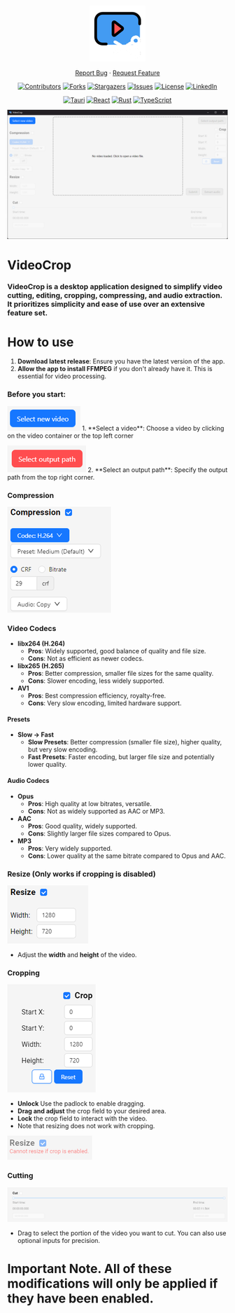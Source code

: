 <div align="center">

 <p align="center">
  <img src="https://github.com/Azmekk/VideoCrop/blob/master/src-tauri/icons/128x128.png" alt="VideoCrop">
</p>

  <p align="center">
    <a href="https://github.com/Azmekk/VideoCrop/issues">Report Bug</a>
    ·
    <a href="https://github.com/Azmekk/VideoCrop/issues">Request Feature</a>
  </p>
</div>

<div align="center">
  
[![Contributors][contributors-shield]][contributors-url]
[![Forks][forks-shield]][forks-url]
[![Stargazers][stars-shield]][stars-url]
[![Issues][issues-shield]][issues-url]
[![License][license-shield-GPL3]][license-url]
[![LinkedIn][linkedin-shield]][linkedin-url]

[![Tauri][tauri-shield]][tauri-url]
[![React][react-shield]][react-url]
[![Rust][rust-shield]][rust-url]
[![TypeScript][TypeScript]][TypeScript-url]

<p align="center">
<img src="https://github.com/Azmekk/VideoCrop/blob/master/assets/VbjPsAYEJP.png" alt="App Example">
</p>

</div>

# VideoCrop

### **VideoCrop** is a desktop application designed to simplify video cutting, editing, cropping, compressing, and audio extraction. It prioritizes simplicity and ease of use over an extensive feature set.

# How to use

1. **Download latest release**: Ensure you have the latest version of the app.
2. **Allow the app to install FFMPEG** if you don't already have it. This is essential for video processing.

### Before you start:

<img src="https://github.com/Azmekk/VideoCrop/blob/master/assets/3TJzID8090.png" alt="Select Video">
1. **Select a video**: Choose a video by clicking on the video container or the top left corner 
<p> </p>
<img src="https://github.com/Azmekk/VideoCrop/blob/master/assets/JZ16sWFv5J.png" alt="Select Output">
2. **Select an output path**: Specify the output path from the top right corner.

### Compression
<img src="https://github.com/Azmekk/VideoCrop/blob/master/assets/eZwGf2DpIy.png" alt="Compression Settings">

### Video Codecs

- **libx264 (H.264)**
  - **Pros**: Widely supported, good balance of quality and file size.
  - **Cons**: Not as efficient as newer codecs.
- **libx265 (H.265)**
  - **Pros**: Better compression, smaller file sizes for the same quality.
  - **Cons**: Slower encoding, less widely supported.
- **AV1**
  - **Pros**: Best compression efficiency, royalty-free.
  - **Cons**: Very slow encoding, limited hardware support.

#### Presets

- **Slow -> Fast**
  - **Slow Presets**: Better compression (smaller file size), higher quality, but very slow encoding.
  - **Fast Presets**: Faster encoding, but larger file size and potentially lower quality.

#### Audio Codecs

- **Opus**
  - **Pros**: High quality at low bitrates, versatile.
  - **Cons**: Not as widely supported as AAC or MP3.
- **AAC**
  - **Pros**: Good quality, widely supported.
  - **Cons**: Slightly larger file sizes compared to Opus.
- **MP3**
  - **Pros**: Very widely supported.
  - **Cons**: Lower quality at the same bitrate compared to Opus and AAC.

### Resize (Only works if cropping is disabled)
<img src="https://github.com/Azmekk/VideoCrop/blob/master/assets/GOlhlrwnhP.png" alt="Resize Settings">

- Adjust the **width** and **height** of the video.
 

### Cropping
<img src="https://github.com/Azmekk/VideoCrop/blob/master/assets/jvbynCFKti.png" alt="Crop Settings">

- **Unlock** Use the padlock to enable dragging.
- **Drag and adjust** the crop field to your desired area.
- **Lock** the crop field to interact with the video.
- Note that resizing does not work with cropping.

 <img src="https://github.com/Azmekk/VideoCrop/blob/master/assets/haU09uzu0g.png" alt="No crop and resize">

### Cutting
<img src="https://github.com/Azmekk/VideoCrop/blob/master/assets/S2HWExyKX8.png" alt="Crop Settings">

- Drag to select the portion of the video you want to cut. You can also use optional inputs for precision.

# Important Note. All of these modifications will only be applied if they have been enabled.

[contributors-shield]: https://img.shields.io/github/contributors/Azmekk/VideoCrop.svg?style=for-the-badge
[contributors-url]: https://github.com/Azmekk/VideoCrop/graphs/contributors
[forks-shield]: https://img.shields.io/github/forks/Azmekk/VideoCrop.svg?style=for-the-badge
[forks-url]: https://github.com/Azmekk/VideoCrop/network/members
[stars-shield]: https://img.shields.io/github/stars/Azmekk/VideoCrop.svg?style=for-the-badge
[stars-url]: https://github.com/Azmekk/VideoCrop/stargazers
[issues-shield]: https://img.shields.io/github/issues/Azmekk/VideoCrop.svg?style=for-the-badge
[issues-url]: https://github.com/Azmekk/VideoCrop/issues
[license-shield-GPL3]: https://img.shields.io/github/license/Azmekk/VideoCrop.svg?style=for-the-badge
[license-url]: https://github.com/Azmekk/VideoCrop/blob/master/LICENSE
[linkedin-shield]: https://img.shields.io/badge/-LinkedIn-black.svg?style=for-the-badge&logo=linkedin&colorB=555
[linkedin-url]: https://linkedin.com/in/Martin-Y
[TypeScript]: https://img.shields.io/badge/typescript-%23007ACC.svg?style=for-the-badge&logo=typescript&logoColor=white
[TypeScript-url]: https://www.typescriptlang.org/
[tauri-shield]: https://img.shields.io/badge/tauri-FFC131?style=for-the-badge&logo=tauri&logoColor=white
[tauri-url]: https://tauri.studio/
[react-shield]: https://img.shields.io/badge/react-61DAFB?style=for-the-badge&logo=react&logoColor=black
[react-url]: https://reactjs.org/
[rust-shield]: https://img.shields.io/badge/rust-000000?style=for-the-badge&logo=rust&logoColor=white
[rust-url]: https://www.rust-lang.org/

